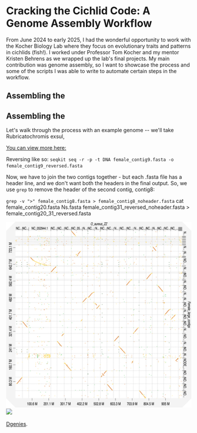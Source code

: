 # Cracking the Cichlid Code: A Genome Assembly Workflow
From June 2024 to early 2025, I had the wonderful opportunity to work with the Kocher Biology Lab where they focus on evolutionary traits and patterns in cichlids (fish!). I worked under Professor Tom Kocher and my mentor Kristen Behrens as we wrapped up the lab's final projects. My main contribution was genome assembly, so I want to showcase the process and some of the scripts I was able to write to automate certain steps in the workflow. 

## Assembling the 


## Assembling the 

Let's walk through the process with an example genome -- we'll take Rubricatochromis exsul, 

[You can view more here:](/Example_Genome_Data/map_Female_large_contigs_to_O_aureus_ZZ.png)

Reversing like so:
`seqkit seq -r -p -t DNA female_contig9.fasta -o female_contig9_reversed.fasta`

Now, we have to join the two contigs together - but each .fasta file has a header line, and we don't want both the headers in the final output. So, we use `grep` to remove the header of the second contig, contig8:

`grep -v ">" female_contig8.fasta > female_contig8_noheader.fasta`
cat female_contig20.fasta Ns.fasta female_contig31_reversed_noheader.fasta > female_contig20_31_reversed.fasta 


<img src="Example_Genome_Data/map_Female_large_contigs_to_O_aureus_ZZ.png" width="600">

<img src="https://www.aquaportail.com/pictures2311/male-rubricatochromis-exsul-hemichromis.jpg" width="500">


[Dgenies](https://dgenies.toulouse.inrae.fr/).
